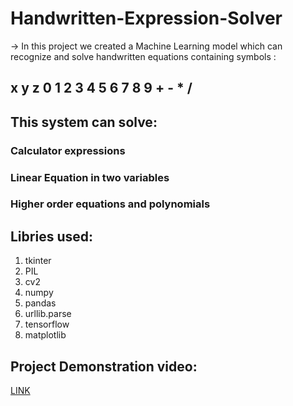 # Handwritten-Expression-Solver

-> In this project we created a Machine Learning model which can recognize and solve handwritten equations
   containing symbols :
##   x y z 0 1 2 3 4 5 6 7 8 9 + - * /

## This system can solve:

### Calculator expressions
### Linear Equation in two variables
### Higher order equations and polynomials


## Libries used:
1. tkinter
2. PIL
3. cv2
4. numpy
5. pandas
6. urllib.parse
7. tensorflow 
8. matplotlib

## Project Demonstration video:
[LINK](https://www.youtube.com/watch?v=CHvkGsa-YF8)
